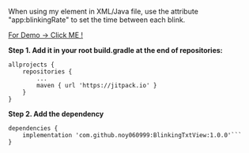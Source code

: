 When using my element in XML/Java file, use the attribute "app:blinkingRate" to set the time between each blink.


[For Demo -> Click ME ! ](https://youtu.be/9QPYJK_yvnQ)


**Step 1. Add it in your root build.gradle at the end of repositories:**

```
allprojects {
	repositories {
		...
		maven { url 'https://jitpack.io' }
	}
}

```

**Step 2. Add the dependency**

```
dependencies {
	implementation 'com.github.noy060999:BlinkingTxtView:1.0.0'```
}
```
